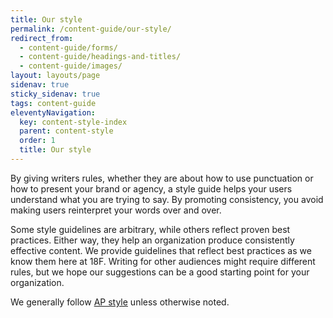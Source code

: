 ```yaml
---
title: Our style 
permalink: /content-guide/our-style/
redirect_from:
  - content-guide/forms/
  - content-guide/headings-and-titles/
  - content-guide/images/
layout: layouts/page
sidenav: true
sticky_sidenav: true
tags: content-guide
eleventyNavigation:
  key: content-style-index
  parent: content-style
  order: 1
  title: Our style
---
```


By giving writers rules, whether they are about how to use punctuation or how to present your brand or agency, a style guide helps your users understand what you are trying to say. By promoting consistency, you avoid making users reinterpret your words over and over.

Some style guidelines are arbitrary, while others reflect proven best practices. Either way, they help an organization produce consistently effective content. We provide guidelines that reflect best practices as we know them here at 18F. Writing for other audiences might require different rules, but we hope our suggestions can be a good starting point for your organization.

We generally follow [AP style](https://www.apstylebook.com/) unless otherwise noted.
